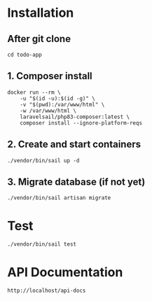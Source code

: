 # Installation

## After git clone

``` cd todo-app ```

## 1. Composer install

```
docker run --rm \
    -u "$(id -u):$(id -g)" \
    -v "$(pwd):/var/www/html" \
    -w /var/www/html \
    laravelsail/php83-composer:latest \
    composer install --ignore-platform-reqs
```

## 2. Create and start containers

``` ./vendor/bin/sail up -d ```

## 3. Migrate database (if not yet)

``` ./vendor/bin/sail artisan migrate ```

# Test

``` ./vendor/bin/sail test ```


# API Documentation

``` http://localhost/api-docs ```
